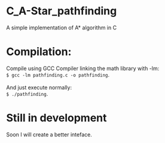 # C_A-Star_pathfinding
A simple implementation of A* algorithm in C

# Compilation:
Compile using GCC Compiler linking the math library with -lm: \
`$ gcc -lm pathfinding.c -o pathfinding`.\
\
And just execute normally: \
`$ ./pathfinding`.

# Still in development

Soon I will create a better inteface.
